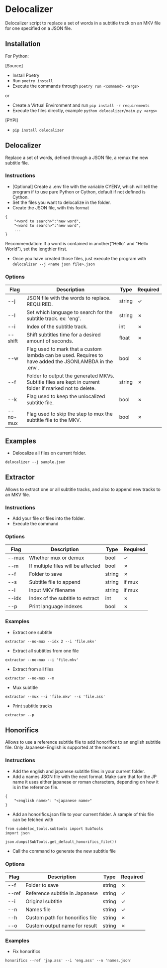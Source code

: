 Delocalizer
===========

Delocalizer script to replace a set of words in a subtitle track on an MKV file for one specified on a JSON file.

## Installation
For Python:

[Source]
- Install Poetry
- Run `poetry install`
- Execute the commands through `poetry run <command> <args>`

or

- Create a Virtual Environment and run `pip install -r requirements`
- Execute the files directly, example `python delocalizer/main.py <args>`

[PYPI]
- `pip install delocalizer`

## Delocalizer

Replace a set of words, defined through a JSON file, a remux the new subtitle file.

### Instructions

- [Optional] Create a .env file with the variable CYENV, which will tell the program if to use pure Python or Cython, default if not defined is Cython.
- Set the files you want to delocalize in the folder.
- Create the JSON file, with this format
```
{
    "<word to search>":"new word",
    "<word to search>":"new word",
    ...
}
```

Recommendation: If a word is contained in another("Hello" and "Hello World"), set the lengthier first.
- Once you have created those files, just execute the program with `delocalizer --j <name json file>.json`

### Options
| Flag     | Description                                                                                             | Type   | Required |
|----------|---------------------------------------------------------------------------------------------------------|--------|----------|
| --j      | JSON file with the words to replace. REQUIRED.                                                          | string |     ✓    |
| --l      | Set which language to search for the subtitle track. ex: 'eng'.                                         | string |     ✗    |
| --i      | Index of the subtitle track.                                                                            | int    |     ✗    |
| --shift  | Shift subtitles time for a desired amount of seconds.                                                   | float  |     ✗    |
| --w      | Flag used to mark that a custom lambda can be used. Requires to have added the JSONLAMBDA in the .env . | bool   |     ✗    |
| --f      | Folder to output the generated MKVs. Subtitle files are kept in current folder if marked not to delete. | string |     ✗    |
| --k      | Flag used to keep the unlocalized subtitle file.                                                        | bool   |     ✗    |
| --no-mux | Flag used to skip the step to mux the subtitle file to the MKV.                                         | bool   |     ✗    |

## Examples

- Delocalize all files on current folder.
```
delocalizer --j sample.json
```


## Extractor

Allows to extract one or all subtitle tracks, and also to append new tracks to an MKV file.

### Instructions

- Add your file or files into the folder.
- Execute the command

### Options
| Flag  | Description                        | Type   | Required |
|-------|------------------------------------|--------|----------|
| --mux | Whether mux or demux               | bool   | ✓        |
| --m   | If multiple files will be affected | bool   | ✗        |
| --f   | Folder to save                     | string | ✗        |
| --s   | Subtitle file to append            | string | if mux   |
| --i   | Input MKV filename                 | string | if mux   |
| --idx | Index of the subtitle to extract   | int    | ✗        |
| --p   | Print language indexes             | bool   | ✗        |

### Examples

- Extract one subtitle
```
extractor --no-mux --idx 2 --i 'file.mkv'
```

- Extract all subtitles from one file
```
extractor --no-mux --i 'file.mkv'
```

- Extract from all files
```
extractor --no-mux --m
```

- Mux subtitle
```
extractor --mux --i 'file.mkv' --s 'file.ass'
```

- Print subtitle tracks
```
extractor --p
```


## Honorifics

Allows to use a reference subtitle file to add honorifics to an english subtitle file. Only Japanese-English is supported at the moment.

### Instructions

- Add the english and japanese subtitle files in your current folder.
- Add a names JSON file with the next format. Make sure that for the JP name it uses either japanese or roman characters, depending on how it is in the reference file.
```
{
    "<english name>": "<japanese name>"
}
```
- Add an honorifics.json file to your current folder. A sample of this file can be fetched with
```
from subdeloc_tools.subtools import SubTools
import json

json.dumps(SubTools.get_default_honorifics_file())
```
- Call the command to generate the new subtitle file

### Options
| Flag  | Description                     | Type   | Required |
|-------|---------------------------------|--------|----------|
| --f   | Folder to save                  | string | ✗        |
| --ref | Reference subtitle in Japanese  | string | ✓        |
| --i   | Original subtitle               | string | ✓        |
| --n   | Names file                      | string | ✓        |
| --h   | Custom path for honorifics file | string | ✗        |
| --o   | Custom output name for result   | string | ✗        |

### Examples

- Fix honorifics
```
honorifics --ref 'jap.ass' --i 'eng.ass' --n 'names.json'
```